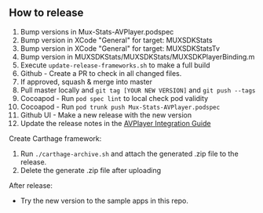 ## How to release
1. Bump versions in Mux-Stats-AVPlayer.podspec
1. Bump version in XCode "General" for target: MUXSDKStats
1. Bump version in XCode "General" for target: MUXSDKStatsTv
1. Bump version in MUXSDKStats/MUXSDKStats/MUXSDKPlayerBinding.m
1. Execute `update-release-frameworks.sh` to make a full build
1. Github - Create a PR to check in all changed files.
1. If approved, squash & merge into master
1. Pull master locally and `git tag [YOUR NEW VERSION]` and `git push --tags`
1. Cocoapod - Run `pod spec lint` to local check pod validity
1. Cocoapod - Run `pod trunk push Mux-Stats-AVPlayer.podspec`
1. Github UI - Make a new release with the new version
1. Update the release notes in the [AVPlayer Integration Guide](https://docs.mux.com/docs/avplayer-integration-guide)

Create Carthage framework:

1. Run `./carthage-archive.sh` and attach the generated .zip file to the release.
1. Delete the generate .zip file after uploading

After release:

* Try the new version to the sample apps in this repo.

